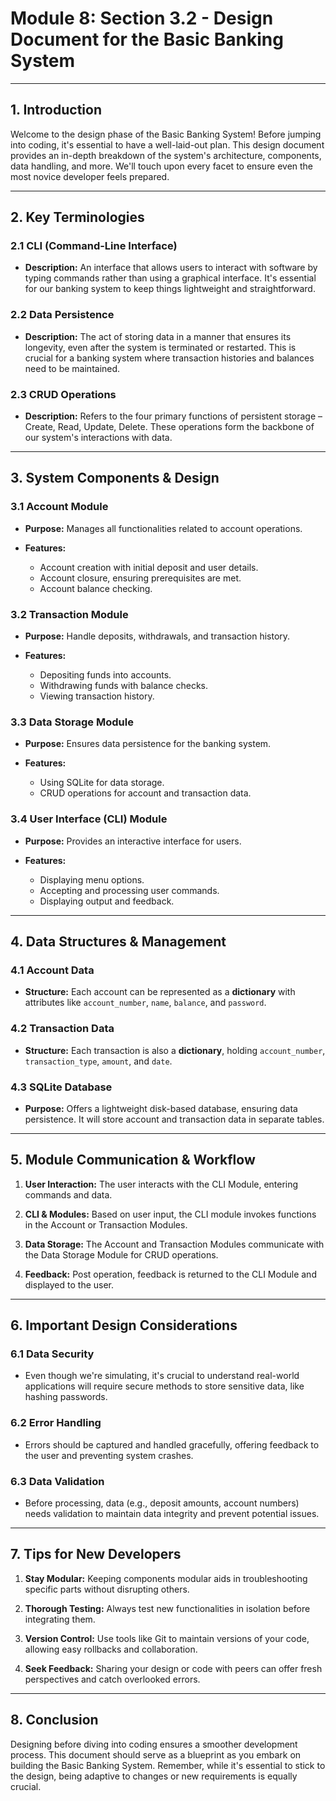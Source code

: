 # Module 8: Section 3.2 - Design Document for the Basic Banking System

---

## 1. Introduction

Welcome to the design phase of the Basic Banking System! Before jumping into coding, it's essential to have a well-laid-out plan. This design document provides an in-depth breakdown of the system's architecture, components, data handling, and more. We'll touch upon every facet to ensure even the most novice developer feels prepared.

---

## 2. Key Terminologies

### 2.1 CLI (Command-Line Interface)

- **Description:** An interface that allows users to interact with software by typing commands rather than using a graphical interface. It's essential for our banking system to keep things lightweight and straightforward.

### 2.2 Data Persistence

- **Description:** The act of storing data in a manner that ensures its longevity, even after the system is terminated or restarted. This is crucial for a banking system where transaction histories and balances need to be maintained.

### 2.3 CRUD Operations

- **Description:** Refers to the four primary functions of persistent storage – Create, Read, Update, Delete. These operations form the backbone of our system's interactions with data.

---

## 3. System Components & Design

### 3.1 Account Module

- **Purpose:** Manages all functionalities related to account operations.
  
- **Features:** 
    - Account creation with initial deposit and user details.
    - Account closure, ensuring prerequisites are met.
    - Account balance checking.

### 3.2 Transaction Module

- **Purpose:** Handle deposits, withdrawals, and transaction history.

- **Features:** 
    - Depositing funds into accounts.
    - Withdrawing funds with balance checks.
    - Viewing transaction history.

### 3.3 Data Storage Module

- **Purpose:** Ensures data persistence for the banking system.

- **Features:** 
    - Using SQLite for data storage.
    - CRUD operations for account and transaction data.

### 3.4 User Interface (CLI) Module

- **Purpose:** Provides an interactive interface for users.

- **Features:** 
    - Displaying menu options.
    - Accepting and processing user commands.
    - Displaying output and feedback.

---

## 4. Data Structures & Management

### 4.1 Account Data

- **Structure:** Each account can be represented as a **dictionary** with attributes like `account_number`, `name`, `balance`, and `password`.

### 4.2 Transaction Data

- **Structure:** Each transaction is also a **dictionary**, holding `account_number`, `transaction_type`, `amount`, and `date`.

### 4.3 SQLite Database

- **Purpose:** Offers a lightweight disk-based database, ensuring data persistence. It will store account and transaction data in separate tables.

---

## 5. Module Communication & Workflow

1. **User Interaction:** The user interacts with the CLI Module, entering commands and data.
  
2. **CLI & Modules:** Based on user input, the CLI module invokes functions in the Account or Transaction Modules.

3. **Data Storage:** The Account and Transaction Modules communicate with the Data Storage Module for CRUD operations.

4. **Feedback:** Post operation, feedback is returned to the CLI Module and displayed to the user.

---

## 6. Important Design Considerations

### 6.1 Data Security

- Even though we're simulating, it's crucial to understand real-world applications will require secure methods to store sensitive data, like hashing passwords.

### 6.2 Error Handling

- Errors should be captured and handled gracefully, offering feedback to the user and preventing system crashes.

### 6.3 Data Validation

- Before processing, data (e.g., deposit amounts, account numbers) needs validation to maintain data integrity and prevent potential issues.

---

## 7. Tips for New Developers

1. **Stay Modular:** Keeping components modular aids in troubleshooting specific parts without disrupting others.
  
2. **Thorough Testing:** Always test new functionalities in isolation before integrating them.

3. **Version Control:** Use tools like Git to maintain versions of your code, allowing easy rollbacks and collaboration.

4. **Seek Feedback:** Sharing your design or code with peers can offer fresh perspectives and catch overlooked errors.

---

## 8. Conclusion

Designing before diving into coding ensures a smoother development process. This document should serve as a blueprint as you embark on building the Basic Banking System. Remember, while it's essential to stick to the design, being adaptive to changes or new requirements is equally crucial.

